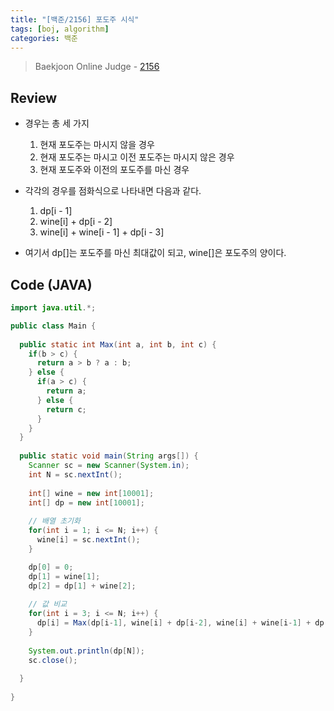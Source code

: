 ```yaml
---
title: "[백준/2156] 포도주 시식"
tags: [boj, algorithm]
categories: 백준
---
```

> Baekjoon Online Judge - [2156](https://www.acmicpc.net/problem/2156)

## Review
* 경우는 총 세 가지
  1. 현재 포도주는 마시지 않을 경우
  2. 현재 포도주는 마시고 이전 포도주는 마시지 않은 경우
  3. 현재 포도주와 이전의 포도주를 마신 경우

* 각각의 경우를 점화식으로 나타내면 다음과 같다.
  1. dp[i - 1]
  2. wine[i] + dp[i - 2]
  3. wine[i] + wine[i - 1] + dp[i - 3]

* 여기서 dp[]는 포도주를 마신 최대값이 되고, wine[]은 포도주의 양이다.

## Code (JAVA)
```java
import java.util.*;

public class Main {
  
  public static int Max(int a, int b, int c) {
    if(b > c) {
      return a > b ? a : b;
    } else {
      if(a > c) {
        return a;
      } else {
        return c;
      }
    }
  }
  
  public static void main(String args[]) {
    Scanner sc = new Scanner(System.in);
    int N = sc.nextInt();
    
    int[] wine = new int[10001];
    int[] dp = new int[10001];
    
    // 배열 초기화
    for(int i = 1; i <= N; i++) {
      wine[i] = sc.nextInt();
    }

    dp[0] = 0;
    dp[1] = wine[1];
    dp[2] = dp[1] + wine[2];
    
    // 값 비교
    for(int i = 3; i <= N; i++) {
      dp[i] = Max(dp[i-1], wine[i] + dp[i-2], wine[i] + wine[i-1] + dp[i-3]);
    }
    
    System.out.println(dp[N]);
    sc.close();
    
  }
  
}
```